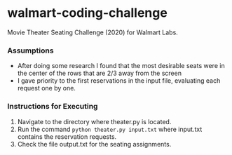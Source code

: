 # walmart-coding-challenge

Movie Theater Seating Challenge (2020) for Walmart Labs.

### Assumptions

- After doing some research I found that the most desirable seats were in the center of the rows that are 2/3 away from the screen
- I gave priority to the first reservations in the input file, evaluating each request one by one.

### Instructions for Executing

1. Navigate to the directory where theater.py is located.
2. Run the command `python theater.py input.txt` where input.txt contains the reservation requests.
3. Check the file output.txt for the seating assignments.